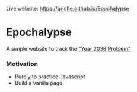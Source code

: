 Live website: https://qriche.github.io/Epochalypse
# Epochalypse
A simple website to track the ["Year 2038 Problem"](https://en.wikipedia.org/wiki/Year_2038_problem)

### Motivation
- Purely to practice Javascript
- Build a vanilla page